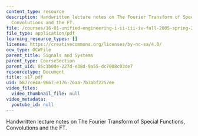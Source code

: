 ```yaml
---
content_type: resource
description: Handwritten lecture notes on The Fourier Transform of Special Functions,
  Convolutions and the FT.
file: /courses/16-01-unified-engineering-i-ii-iii-iv-fall-2005-spring-2006/b877ce4a9667e17676aa7b3abf2257ee_s17.pdf
file_type: application/pdf
learning_resource_types: []
license: https://creativecommons.org/licenses/by-nc-sa/4.0/
ocw_type: OCWFile
parent_title: Signals and Systems
parent_type: CourseSection
parent_uid: 85c1b0de-227d-e38d-9a55-dc7008c03de7
resourcetype: Document
title: s17.pdf
uid: b877ce4a-9667-e176-76aa-7b3abf2257ee
video_files:
  video_thumbnail_file: null
video_metadata:
  youtube_id: null
---
```

Handwritten lecture notes on The Fourier Transform of Special Functions, Convolutions and the FT.